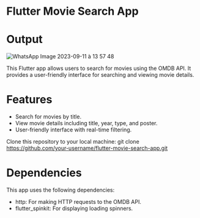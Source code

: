 # Flutter Movie Search App


# Output

![WhatsApp Image 2023-09-11 à 13 57 48](https://github.com/Fadilix/FlutterMovieExplorer/assets/121851593/ba102205-d508-49f2-b0a6-560c7dac08aa)


This Flutter app allows users to search for movies using the OMDB API. It provides a user-friendly interface for searching and viewing movie details.


# Features

- Search for movies by title.
- View movie details including title, year, type, and poster.
- User-friendly interface with real-time filtering.

Clone this repository to your local machine:
   git clone https://github.com/your-username/flutter-movie-search-app.git

# Dependencies
This app uses the following dependencies:
  - http: For making HTTP requests to the OMDB API.
  - flutter_spinkit: For displaying loading spinners.
